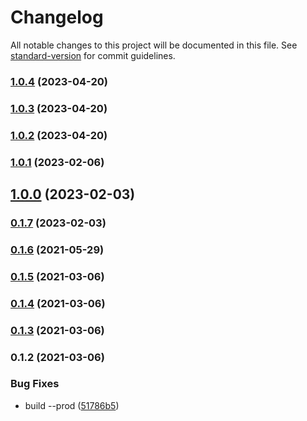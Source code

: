 # Changelog

All notable changes to this project will be documented in this file. See [standard-version](https://github.com/conventional-changelog/standard-version) for commit guidelines.

### [1.0.4](https://github.com/ngxs-labs/action-lifecycle-hooks/compare/v1.0.3...v1.0.4) (2023-04-20)

### [1.0.3](https://github.com/ngxs-labs/action-lifecycle-hooks/compare/v1.0.2...v1.0.3) (2023-04-20)

### [1.0.2](https://github.com/ngxs-labs/action-lifecycle-hooks/compare/v1.0.1...v1.0.2) (2023-04-20)

### [1.0.1](https://github.com/ngxs-labs/action-lifecycle-hooks/compare/v1.0.0...v1.0.1) (2023-02-06)

## [1.0.0](https://github.com/ngxs-labs/action-lifecycle-hooks/compare/v0.1.7...v1.0.0) (2023-02-03)

### [0.1.7](https://github.com/ngxs-labs/action-lifecycle-hooks/compare/v0.1.6...v0.1.7) (2023-02-03)

### [0.1.6](https://github.com/ngxs-labs/action-lifecycle-hooks/compare/v0.1.5...v0.1.6) (2021-05-29)

### [0.1.5](https://github.com/ngxs-labs/action-lifecycle-hooks/compare/v0.1.4...v0.1.5) (2021-03-06)

### [0.1.4](https://github.com/ngxs-labs/action-lifecycle-hooks/compare/v0.1.3...v0.1.4) (2021-03-06)

### [0.1.3](https://github.com/ngxs-labs/action-lifecycle-hooks/compare/v0.1.2...v0.1.3) (2021-03-06)

### 0.1.2 (2021-03-06)


### Bug Fixes

* build --prod ([51786b5](https://github.com/ngxs-labs/action-lifecycle-hooks/commit/51786b5df2f890f46d3e75beab140f21a0d5605f))
